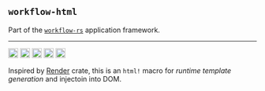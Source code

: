 ## `workflow-html`

Part of the [`workflow-rs`](https://github.com/workflow-rs) application framework.

***


[<img alt="github" src="https://img.shields.io/badge/github-workflow--rs-8da0cb?style=for-the-badge&labelColor=555555&color=8da0cb&logo=github" height="20">](https://github.com/workflow-rs/workflow-rs)
[<img alt="crates.io" src="https://img.shields.io/crates/v/workflow-html.svg?maxAge=2592000&style=for-the-badge&color=fc8d62&logo=rust" height="20">](https://crates.io/crates/workflow-html)
[<img alt="docs.rs" src="https://img.shields.io/badge/docs.rs-workflow--html-56c2a5?maxAge=2592000&style=for-the-badge&logo=docs.rs" height="20">](https://docs.rs/workflow-html)
<img alt="license" src="https://img.shields.io/crates/l/workflow-html.svg?maxAge=2592000&color=6ac&style=for-the-badge&logoColor=fff" height="20">
<img src="https://img.shields.io/badge/platform- wasm32/browser -informational?style=for-the-badge&color=50a0f0" height="20">


Inspired by [Render](https://crates.io/crates/render) crate, this is an `html!` macro for *runtime template generation* and injectoin into DOM.

